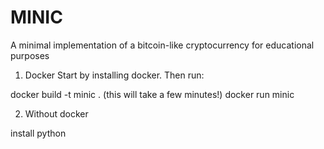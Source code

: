 # MINIC #

A minimal implementation of a bitcoin-like cryptocurrency for educational purposes

1. Docker
Start by installing docker. Then run:

docker build -t minic . (this will take a few minutes!)
docker run minic

2. Without docker

install python